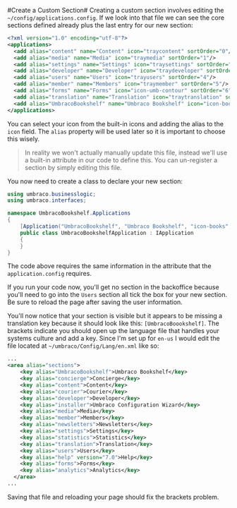 #Create a Custom Section#
Creating a custom section involves editing the `~/config/applications.config`.  If we look into that file we can see the core sections defined already plus the last entry for our new section:

```xml
<?xml version="1.0" encoding="utf-8"?>
<applications>
  <add alias="content" name="Content" icon="traycontent" sortOrder="0"/>
  <add alias="media" name="Media" icon="traymedia" sortOrder="1"/>
  <add alias="settings" name="Settings" icon="traysettings" sortOrder="2"/>
  <add alias="developer" name="Developer" icon="traydeveloper" sortOrder="3"/>
  <add alias="users" name="Users" icon="trayusers" sortOrder="4"/>
  <add alias="member" name="Members" icon="traymember" sortOrder="5"/>
  <add alias="forms" name="Forms" icon="icon-umb-contour" sortOrder="6"/>
  <add alias="translation" name="Translation" icon="traytranslation" sortOrder="7"/>
  <add alias="UmbracoBookshelf" name="Umbraco Bookshelf" icon="icon-books" sortOrder="15"/>
</applications>
```

You can select your icon from the built-in icons and adding the alias to the `icon` field.  The `alias` property  will be used later so it is important to choose this wisely.

>In reality we won't actually manually update this file, instead we'll use a built-in attribute in our code to define this.  You can un-register a section by simply editing this file.

You now need to create a class to declare your new section:

```c#
using umbraco.businesslogic;
using umbraco.interfaces;

namespace UmbracoBookshelf.Applications
{
    [Application("UmbracoBookshelf", "Umbraco Bookshelf", "icon-books", 15)]
    public class UmbracoBookshelfApplication : IApplication
    {
    }
}
```

The code above requires the same information in the attribute that the `application.config` requires.

If you run your code now, you'll get no section in the backoffice because you'll need to go into the `Users` section all tick the box for your new section.  Be sure to reload the page after saving the user information.

You'll now notice that your section is visible but it appears to be missing a translation key because it should look like this: `[UmbracoBoookshelf]`.  The brackets indicate you should open up the language file that handles your systems culture and add a key.  Since I'm set up for `en-us` I would edit the file located at `~/umbraco/Config/Lang/en.xml` like so:

```xml
...
<area alias="sections">
    <key alias="UmbracoBookshelf">Umbraco Bookshelf</key>
    <key alias="concierge">Concierge</key>
    <key alias="content">Content</key>
    <key alias="courier">Courier</key>
    <key alias="developer">Developer</key>
    <key alias="installer">Umbraco Configuration Wizard</key>
    <key alias="media">Media</key>
    <key alias="member">Members</key>
    <key alias="newsletters">Newsletters</key>
    <key alias="settings">Settings</key>
    <key alias="statistics">Statistics</key>
    <key alias="translation">Translation</key>
    <key alias="users">Users</key>
    <key alias="help" version="7.0">Help</key>
    <key alias="forms">Forms</key>
    <key alias="analytics">Analytics</key>
  </area>
...
```

Saving that file and reloading your page should fix the brackets problem.
